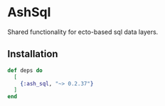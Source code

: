 # AshSql

Shared functionality for ecto-based sql data layers.

## Installation

```elixir
def deps do
  [
    {:ash_sql, "~> 0.2.37"}
  ]
end
```
